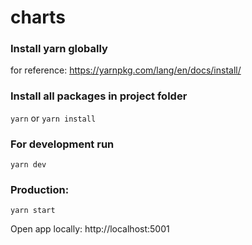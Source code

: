 # charts

### Install yarn globally
for reference: https://yarnpkg.com/lang/en/docs/install/

### Install all packages in project folder
`yarn` or `yarn install`

### For development run
`yarn dev`

### Production:
`yarn start`

Open app locally: http://localhost:5001
